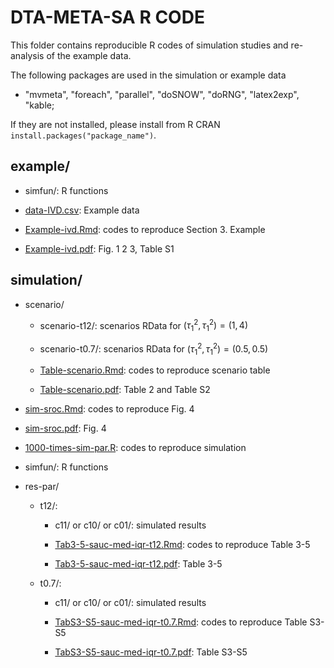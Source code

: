 # DTA-META-SA R CODE


This folder contains reproducible R codes of simulation studies and re-analysis of the example data.

The following packages are used in the simulation or example data

- "mvmeta", "foreach", "parallel", "doSNOW", "doRNG", "latex2exp", "kable; 

If they are not installed, please install from R CRAN `install.packages("package_name")`.
 

## example/


- simfun/: R functions 

- [data-IVD.csv](example/data-IVD.csv): Example data

- [Example-ivd.Rmd](example/Example-ivd.Rmd): codes to reproduce Section 3. Example

- [Example-ivd.pdf](example/Example-ivd.pdf): Fig. 1 2 3, Table S1 


## simulation/

- scenario/ 

	- scenario-t12/: scenarios RData for $(\tau_1^2, \tau_1^2) = (1, 4)$

	- scenario-t0.7/: scenarios RData for $(\tau_1^2, \tau_1^2) = (0.5, 0.5)$

	- [Table-scenario.Rmd](simulation/scenario/Table-scenario.Rmd): codes to reproduce scenario table

	- [Table-scenario.pdf](simulation/scenario/Table-scenario.pdf): Table 2 and Table S2

- [sim-sroc.Rmd](simulation/sim-sroc.Rmd): codes to reproduce Fig. 4

- [sim-sroc.pdf](simulation/sim-sroc.pdf): Fig. 4



- [1000-times-sim-par.R](simulation/1000-times-sim-par.R): codes to reproduce simulation



- simfun/: R functions

- res-par/

	- t12/: 

		- c11/ or c10/ or c01/: simulated results

		- [Tab3-5-sauc-med-iqr-t12.Rmd](simulation/res-par/t12/Tab3-5-sauc-med-iqr-t12.Rmd): codes to reproduce Table 3-5

		- [Tab3-5-sauc-med-iqr-t12.pdf](simulation/res-par/t12/Tab3-5-sauc-med-iqr-t12.pdf): Table 3-5



	- t0.7/:

		- c11/ or c10/ or c01/: simulated results

		- [TabS3-S5-sauc-med-iqr-t0.7.Rmd](simulation/res-par/t0.7/TabS3-S5-sauc-med-iqr-t0.7.Rmd): codes to reproduce Table S3-S5

		- [TabS3-S5-sauc-med-iqr-t0.7.pdf](simulation/res-par/t0.7/TabS3-S5-sauc-med-iqr-t0.7.pdf): Table S3-S5
















